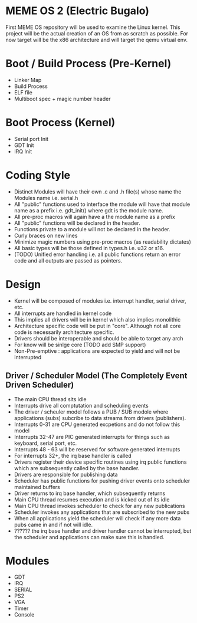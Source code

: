 # MEME OS 2 (Electric Bugalo)
First MEME OS repository will be used to examine the Linux kernel. This project
will be the actual creation of an OS from as scratch as possible. For now
target will be the x86 architecture and will target the qemu virtual env.

# Boot / Build Process (Pre-Kernel)
- Linker Map
- Build Process
- ELF file
- Multiboot spec + magic number header

# Boot Process (Kernel)
- Serial port Init
- GDT Init
- IRQ Init

# Coding Style
- Distinct Modules will have their own .c and .h file(s) whose name the 
  Modules name i.e. serial.h
- All "public" functions used to interface the module will have that module
  name as a prefix i.e. gdt_init() where gdt is the module name.
- All pre-proc macros will again have a the module name as a prefix
- All "public" functions will be declared in the header.
- Functions private to a module will not be declared in the header.
- Curly braces on new lines
- Minimize magic numbers using pre-proc macros (as readability dictates)
- All basic types will be those defined in types.h i.e. u32 or s16.
- (TODO) Unified error handling i.e. all public functions return an
  error code and all outputs are passed as pointers.

# Design
- Kernel will be composed of modules i.e. interrupt handler, serial driver,
  etc.
- All interrupts are handled in kernel code
- This implies all drivers will be in kernel which also implies monolithic
- Architecture specific code will be put in "core". Although not all core code
  is necessarily architecture specific.
- Drivers should be interoperable and should be able to target any arch
- For know will be sinlge core (TODO add SMP support)
- Non-Pre-emptive : applications are expected to yield and will not be 
  interrupted

## Driver / Scheduler Model (The Completely Event Driven Scheduler)
- The main CPU thread sits idle
- Interrupts drive all comptutation and scheduling events
- The driver / scheuler model follows a PUB / SUB modole where applications 
  (subs) subcribe to data streams from drivers (publishers).
- Interrupts 0-31 are CPU generated excpetions and do not follow this model
- Interrupts 32-47 are PIC generated interrupts for things such as keyboard, 
  serial port, etc.
- Interrupts 48 - 63 will be reserved for software generated interrupts
- For interrupts 32+, the irq base handler is called
- Drivers register their device specific routines using irq public functions
  which are subsequently called by the base handler. 
- Drivers are responsible for publishing data
- Scheduler has public functions for pushing driver events onto scheduler
  maintained buffers
- Driver returns to irq base handler, which subsequently returns
- Main CPU thread resumes execution and is kicked out of its idle
- Main CPU thread invokes scheduler to check for any new publications
- Scheduler invokes any applications that are subscribed to the new pubs
- When all applications yield the scheduler will check if any more data pubs
  came in and if not will idle.
- ?????? the irq base handler and driver handler cannot be interrupted, but the
  scheduler and applications can make sure this is handled.

# Modules
- GDT
- IRQ
- SERIAL
- PS2
- VGA
- Timer
- Console